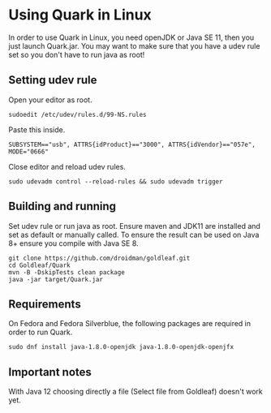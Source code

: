 # Using Quark in Linux

In order to use Quark in Linux, you need openJDK or Java SE 11, then you just launch Quark.jar. You may want to make sure that you have a udev rule set so you don't have to run java as root!

## Setting udev rule

Open your editor as root.

    sudoedit /etc/udev/rules.d/99-NS.rules

Paste this inside.    
    
    SUBSYSTEM=="usb", ATTRS{idProduct}=="3000", ATTRS{idVendor}=="057e", MODE="0666"

Close editor and reload udev rules.

    sudo udevadm control --reload-rules && sudo udevadm trigger    

## Building and running

Set udev rule or run java as root. Ensure maven and JDK11 are installed and set as default or manually called. To ensure the result can be used on Java 8+ ensure you compile with Java SE 8.

    git clone https://github.com/droidman/goldleaf.git
    cd Goldleaf/Quark
    mvn -B -DskipTests clean package
    java -jar target/Quark.jar

## Requirements

On Fedora and Fedora Silverblue, the following packages are required in order to run Quark.

    sudo dnf install java-1.8.0-openjdk java-1.8.0-openjdk-openjfx

## Important notes

With Java 12 choosing directly a file (Select file from Goldleaf) doesn't work yet.
